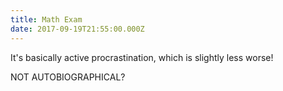 ```yaml
---
title: Math Exam
date: 2017-09-19T21:55:00.000Z
---
```


It's basically active procrastination, which is slightly less worse!

<section class="hidden" aria-description="Hidden text" tabindex="0">
NOT AUTOBIOGRAPHICAL?
</section>